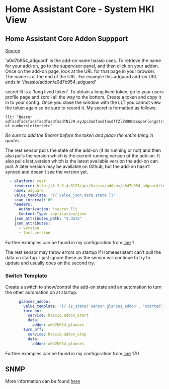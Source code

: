 # Home Assistant Core - System HKI View

## Home Assistant Core Addon Suppport

[Source](https://community.home-assistant.io/t/get-notified-of-available-hassio-addon-updates/176626)

'a0d7b954_adguard' is the add-on name hassio uses. To retrieve the name for your add-on, go to the supervisor panel, and then click on your addon. Once on the add-on page, look at the URL for that page in your browser. The name is at the end of the URL. For example this adguard add-on URL ends in '/hassio/addon/a0d7b954_adguard'

secret llt is a 'long lived token'. To obtain a long lived token, go to your users profile page and scroll all the way to the bottom. Create a token and copy it in to your config. Once you close the window with the LLT you cannot view the token again so be sure to record it. My secret is formatted as follows: 

    llt: "Bearer adfasdfadsfadsfasdfasdfasdfNiJ9.eyJpc3adfasdfasdfTZlZWQ0Nzsuperlongstring of numberslettersetc" 
    
*Be sure to add the Bearer before the token and place the entire thing in quotes.*

The rest sensor pulls the state of the add-on (if its running or not) and then also pulls the version which is the current running version of the add-on. It also pulls last_version which is the latest available version the add-on can pull. A later version may be available on Github, but the add-on hasn’t synced and doesn’t see the version yet.

```yaml
  - platform: rest
    resource: http://1.2.3.4:8123/api/hassio/addons/a0d7b954_adguard/info
    name: adguard
    value_template: '{{ value_json.data.state }}'
    scan_interval: 60
    headers:
      Authorization: !secret llt
      Content-Type: application/json
    json_attributes_path: "$.data"
    json_attributes:
      - version
      - last_version
```

Further examples can be found in my configuration from [line](https://github.com/noodlemctwoodle/homeassistant/blob/master/configuration/sensors/monitoring/home_assistant/monitor.yaml) 1

The rest sensor may throw errors on startup if Homeassistant can’t pull the data on startup. I just ignore these as the sensor will continue to try to update and usually does on the second try.

### Switch Template

Create a switch to show/control the add-on state and an automation to turn the other automation on at startup.

```yaml
      glances_addon:
        value_template: "{{ is_state('sensor.glances_addon', 'started') }}"
        turn_on:
          service: hassio.addon_start
          data:
            addon: a0d7b954_glances
        turn_off:
          service: hassio.addon_stop
          data:
            addon: a0d7b954_glances
```

Further examples can be found in my configuration from [line](https://github.com/noodlemctwoodle/homeassistant/blob/master/packages/ha-core/areas/cabinet/devices/home_assistant/ha_monitor.yaml) 170

## SNMP

More information can be found [here](https://github.com/noodlemctwoodle/homeassistant/tree/master/packages/ha-core/areas/cabinet/devices/unraid#linux-snmp-oids-for-cpumemory-and-disk-statistics)
